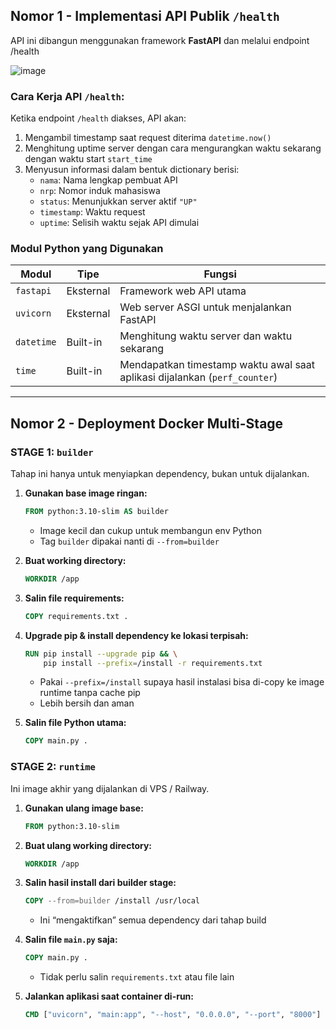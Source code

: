 ## Nomor 1 - Implementasi API Publik `/health`

API ini dibangun menggunakan framework **FastAPI** dan melalui endpoint /health

![image](https://github.com/user-attachments/assets/913a4b66-4727-4372-97cf-b10955318d5c)

### Cara Kerja API `/health`:

Ketika endpoint `/health` diakses, API akan:
1. Mengambil timestamp saat request diterima `datetime.now()`
2. Menghitung uptime server dengan cara mengurangkan waktu sekarang dengan waktu start `start_time`
3. Menyusun informasi dalam bentuk dictionary berisi:
   - `nama`: Nama lengkap pembuat API
   - `nrp`: Nomor induk mahasiswa
   - `status`: Menunjukkan server aktif `"UP"`
   - `timestamp`: Waktu request
   - `uptime`: Selisih waktu sejak API dimulai

### Modul Python yang Digunakan

| Modul             | Tipe     | Fungsi                                                                 |
|------------------|----------|------------------------------------------------------------------------|
| `fastapi`        | Eksternal| Framework web API utama                                                |
| `uvicorn`        | Eksternal| Web server ASGI untuk menjalankan FastAPI                              |
| `datetime`       | Built-in | Menghitung waktu server dan waktu sekarang                             |
| `time`           | Built-in | Mendapatkan timestamp waktu awal saat aplikasi dijalankan (`perf_counter`) |

---

## Nomor 2 - Deployment Docker Multi-Stage

###  **STAGE 1: `builder`**
Tahap ini hanya untuk menyiapkan dependency, bukan untuk dijalankan.

1. **Gunakan base image ringan:**
   ```dockerfile
   FROM python:3.10-slim AS builder
   ```
   - Image kecil dan cukup untuk membangun env Python
   - Tag `builder` dipakai nanti di `--from=builder`

2. **Buat working directory:**
   ```dockerfile
   WORKDIR /app
   ```

3. **Salin file requirements:**
   ```dockerfile
   COPY requirements.txt .
   ```

4. **Upgrade pip & install dependency ke lokasi terpisah:**
   ```dockerfile
   RUN pip install --upgrade pip && \
       pip install --prefix=/install -r requirements.txt
   ```
   - Pakai `--prefix=/install` supaya hasil instalasi bisa di-copy ke image runtime tanpa cache pip
   - Lebih bersih dan aman

5. **Salin file Python utama:**
   ```dockerfile
   COPY main.py .
   ```

### **STAGE 2: `runtime`**
Ini image akhir yang dijalankan di VPS / Railway.

1. **Gunakan ulang image base:**
   ```dockerfile
   FROM python:3.10-slim
   ```

2. **Buat ulang working directory:**
   ```dockerfile
   WORKDIR /app
   ```

3. **Salin hasil install dari builder stage:**
   ```dockerfile
   COPY --from=builder /install /usr/local
   ```
   - Ini “mengaktifkan” semua dependency dari tahap build

4. **Salin file `main.py` saja:**
   ```dockerfile
   COPY main.py .
   ```
   - Tidak perlu salin `requirements.txt` atau file lain

5. **Jalankan aplikasi saat container di-run:**
   ```dockerfile
   CMD ["uvicorn", "main:app", "--host", "0.0.0.0", "--port", "8000"]
   ```


